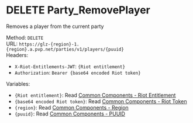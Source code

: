 # DELETE Party_RemovePlayer

Removes a player from the current party  


Method: `DELETE`  
URL: `https://glz-{region}-1.{region}.a.pvp.net/parties/v1/players/{puuid}`  
Headers:
 - `X-Riot-Entitlements-JWT`: `{Riot entitlement}`
 - `Authorization`: `Bearer {base64 encoded Riot token}`

Variables:
 - `{Riot entitlement}`: Read [Common Components - Riot Entitlement](../common-components.md#riot-entitlement)
 - `{base64 encoded Riot token}`: Read [Common Components - Riot Token](../common-components.md#riot-token)
 - `{region}`: Read [Common Components - Region](../common-components.md#region)
 - `{puuid}`: Read [Common Components - PUUID](../common-components.md#puuid)

